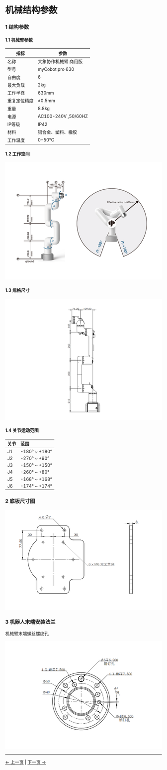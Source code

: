 # 机械结构参数

### 1 结构参数

#### 1.1 机械臂参数

| 指标         | 参数                  |
| ------------ | --------------------- |
| 名称         | 大象协作机械臂 商用版 |
| 型号         | myCobot pro 630       |
| 自由度       | 6                     |
| 最大负载     | 2kg                   |
| 工作半径     | 630mm                 |
| 重复定位精度 | ±0.5mm                |
| 重量         | 8.8kg                 |
| 电源         | AC100-240V ,50/60HZ   |
| IP等级       | IP42                  |
| 材料         | 铝合金、塑料、橡胶    |
| 工作温度     | 0-50℃                 |

#### 1.2 工作空间

 <div align=center><img src="../resources/2-serialproduct/myCobot Pro 600/Chinese/工作范围.jpg"></div>

#### 1.3 规格尺寸

<div align=center><img src="../resources/2-serialproduct/myCobot Pro 600/Chinese/Pro 600 产品尺寸图.png"></div>

#### 1.4 关节运动范围

| 关节       | 范围 |
| :--------- | :--------------|
| J1        | -180° ~ +180° |
| J2        | -270°  ~ +90° |
| J3  | -150°  ~ +150°           |
| J4        | -260°  ~ +80° |
| J5   | -168°  ~ +168°             |
| J6   | -174°  ~ +174°   |

### 2 底板尺寸图

<div align=center><img src="../resources/2-serialproduct/myCobot Pro 600/Chinese/Drawing 23.png"></div> 

### 3 机器人末端安装法兰
机械臂末端螺丝螺纹孔

<div align=center><img src="../resources/2-serialproduct/myCobot Pro 600/Chinese/Pro 600 末端安装孔.png"></div>

---
[← 上一页](../2-ProductFeature/2-ProductFeature.md) | [下一页 →](../2-ProductFeature/2.2-ControlCoreParameter.md)